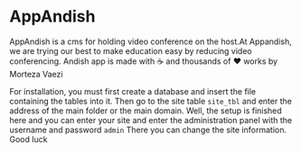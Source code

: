 # AppAndish
AppAndish is a cms for holding video conference on the host.At Appandish, we are trying our best to make education easy by reducing video conferencing.
Andish app is made with ☕ and thousands of ❤️ works by Morteza Vaezi


For installation, you must first create a database and insert the file containing the tables into it.
Then go to the site table <code>site_tbl</code> and enter the address of the main folder or the main domain.
Well, the setup is finished here and you can enter your site and enter the administration panel with the username and password <code>admin</code>
There you can change the site information.
Good luck
